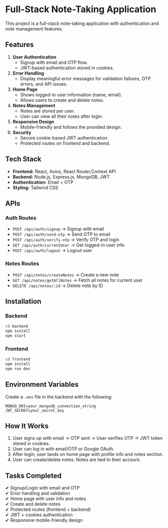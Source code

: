 # Full-Stack Note-Taking Application

This project is a full-stack note-taking application with authentication
and note management features.

## Features

1.  **User Authentication**
    -   Signup with email and OTP flow.
    -   JWT-based authentication stored in cookies.
2.  **Error Handling**
    -   Display meaningful error messages for validation failures, OTP
        errors, and API issues.
3.  **Home Page**
    -   Shows logged-in user information (name, email).
    -   Allows users to create and delete notes.
4.  **Notes Management**
    -   Notes are stored per user.
    -   User can view all their notes after login.
5.  **Responsive Design**
    -   Mobile-friendly and follows the provided design.
6.  **Security**
    -   Secure cookie-based JWT authentication.
    -   Protected routes on frontend and backend.

## Tech Stack

-   **Frontend:** React, Axios, React Router,Context API
-   **Backend:** Node.js, Express.js, MongoDB, JWT
-   **Authentication:** Email + OTP
-   **Styling:** Tailwind CSS

## APIs

### Auth Routes

-   `POST /api/auth/signup` → Signup with email
-   `POST /api/auth/send-otp` → Send OTP to email
-   `POST /api/auth/verify-otp` → Verify OTP and login
-   `GET /api/auth/currentUser` → Get logged-in user info
-   `POST /api/auth/logout` → Logout user

### Notes Routes

-   `POST /api/notes/createNotes` → Create a new note
-   `GET /api/notes/getAllNotes` → Fetch all notes for current user
-   `DELETE /api/notes/:id` → Delete note by ID

## Installation

### Backend

``` bash
cd backend
npm install
npm start
```

### Frontend

``` bash
cd frontend
npm install
npm run dev
```

## Environment Variables

Create a `.env` file in the backend with the following:
    
    MONGO_URI=your_mongodb_connection_string
    JWT_SECRET=your_secret_key
   

## How It Works

1.  User signs up with email → OTP sent → User verifies OTP → JWT token
    stored in cookies.
2.  User can log in with email/OTP or Google OAuth.
3.  After login, user lands on home page with profile info and notes
    section.
4.  User can create/delete notes. Notes are tied to their account.

## Tasks Completed

✔ Signup/Login with email and OTP\
✔ Error handling and validation\
✔ Home page with user info and notes\
✔ Create and delete notes\
✔ Protected routes (frontend + backend)\
✔ JWT + cookies authentication\
✔ Responsive mobile-friendly design



